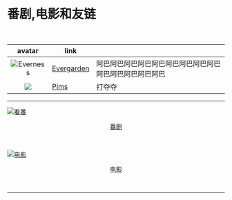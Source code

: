 # 番剧,电影和友链


<!--more-->

</br>

|                            avatar                            | link                               |                                                          |
| :----------------------------------------------------------: | ---------------------------------- | -------------------------------------------------------- |
| ![Everness](http://q2.qlogo.cn/headimg_dl?dst_uin=1666287682&spec=100) | [Evergarden](https://everness.me/) | 阿巴阿巴阿巴阿巴阿巴阿巴阿巴阿巴阿巴阿巴阿巴阿巴阿巴阿巴 |
| ![](http://q2.qlogo.cn/headimg_dl?dst_uin=392959395&spec=100) | [Pims](https://phimos.github.io/)  | 打夺夺                                                   |

---

<a href="/bangumi/"><img src="https://cdn.jsdelivr.net/gh/Lucas-0/Img/20200406152156.png" title=看番><figcaption><center>[番剧](/bangumi/)</center></figcaption></a>

</br>

<a href="/movies/"><img src="https://cdn.jsdelivr.net/gh/Lucas-0/Img/20200406151840.jpg" title=电影><figcaption><center>[电影](/movies/)</center></figcaption></a>

</br>

---
